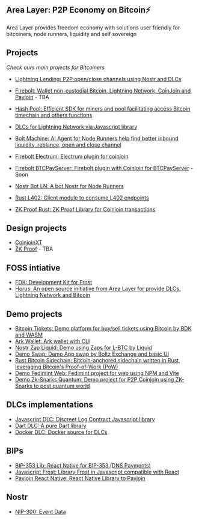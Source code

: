 ## Area Layer: P2P Economy on Bitcoin⚡️

Area Layer provides freedom economy with solutions user friendly for bitcoiners, node runners, liquidity and self sovereign

## Projects

*Check ours main projects for Bitcoiners*


- [Lightning Lending: P2P open/close channels using Nostr and DLCs](https://github.com/AreaLayer/Lightning-Lending)

- [Firebolt: Wallet non-custodial Bitcoin, Lightning Network, CoinJoin and Payjoin](https://github.com/AreaLayer/firebolt-react-native) - TBA

- [Hash Pool: Efficient SDK for miners and pool facilitating access Bitcoin timechain and others functions](https://github.com/AreaLayer/HashPool)

- [DLCs for Lightning Network via Javascript library](https://github.com/AreaLayer/javascript-dlc)

- [Bolt Machine: AI Agent for Node Runners help find better inbound liquidity, reblance, open and close channel](https://github.com/AreaLayer/Bolt-Machine)

- [Firebolt Electrum: Electrum plugin for coinjoin](https://github.com/AreaLayer/firebolt-electrum)

- [Firebolt BTCPayServer: Firebolt plugin with Coinjoin for BTCPayServer](https://github.com/AreaLayer/firebolt-btcpayserver) - Soon

- [Nostr Bot LN: A bot Nostr for Node Runners](https://github.com/AreaLayer/nostr-bot-ln-channel)

- [Rust L402: Client module to consume L402 endpoints](https://github.com/AreaLayer/rust-l402)

- [ZK Proof Rust: ZK Proof Library for Coinjoin transactions](https://github.com/AreaLayer/zk-proof-rust)
  
## Design projects

- [CoinjoinXT](https://github.com/AreaLayer/CoinjoinXT)
- [ZK Proof](https://github.com/AreaLayer/zk-proof) - TBA
  
## FOSS intiative

- [FDK: Development Kit for Frost](https://github.com/FrostDevKit)
- [Horus: An open source initiative from Area Layer for provide DLCs, Lightning Network and Bitcoin](https://github.com/Horus-Org)

## Demo projects

- [Bitcoin Tickets: Demo platform for buy/sell tickets using Bitcoin by BDK and WASM](https://github.com/AreaLayer/bitcoin-ticket)
- [Ark Wallet: Ark wallet with CLI](https://github.com/Ark-wallet/ark-wallet-cli)
- [Nostr Zap Liquid: Demo using Zaps for L-BTC by Liquid](https://codeberg.org/TeraBytes90900/nostr-zap-liquid/)
- [Demo Swap: Demo App swap by Boltz Exchange and basic UI](https://github.com/AreaLayer/demo-swap)
- [Rust Bitcoin Sidechain:  Bitcoin-anchored sidechain written in Rust, leveraging Bitcoin's Proof-of-Work (PoW)](https://github.com/AreaLayer/demo-sidechain)
- [Demo Fedimint Web: Fedimint project for web using NPM and Vite](https://github.com/AreaLayer/demo-fedimint-web)
- [Demo Zk-Snarks Quantum: Demo project for P2P Coinjoin using ZK-Snarks to post quantum world](https://github.com/AreaLayer/demo-zksnarks-quantum)


## DLCs implementations

- [Javascript DLC: Discreet Log Contract Javascript library](https://github.com/AreaLayer/javascript-dlc)
- [Dart DLC: A pure Dart library](https://github.com/Horus-Org/dart-dlc)
- [Docker DLC: Docker source for DLCs](https://github.com/Horus-Org/docker-dlc)

## BIPs

- [BIP-353 Lib:  React Native for BIP-353 (DNS Payments)](https://github.com/Horus-Org/bip-353-lib)
- [Javascript Frost:  Library Frost in Javascript compatible with React](https://github.com/FrostDevKit/javascript-frost)
- [Payjoin React Native:  React Native Library to Payjoin](https://github.com/Horus-Org/payjoin-react-native)

## Nostr 

- [NIP-300: Event Data](https://github.com/AreaLayer/NIP-300)
